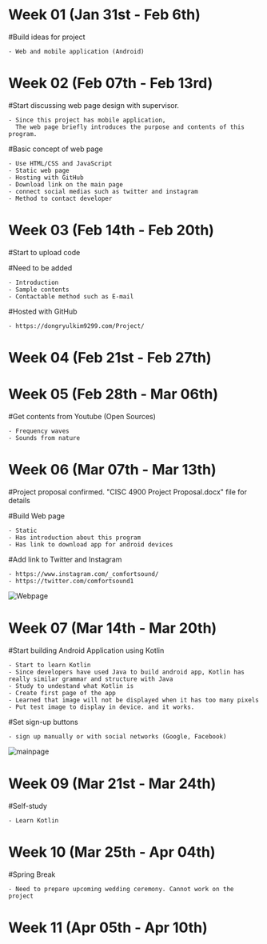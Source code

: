 # Week 01 (Jan 31st - Feb 6th)

  #Build ideas for project
  
    - Web and mobile application (Android)
  
# Week 02 (Feb 07th - Feb 13rd)

  #Start discussing web page design with supervisor.
   
    - Since this project has mobile application, 
      The web page briefly introduces the purpose and contents of this program.
    
  #Basic concept of web page
   
    - Use HTML/CSS and JavaScript
    - Static web page
    - Hosting with GitHub
    - Download link on the main page
    - connect social medias such as twitter and instagram
    - Method to contact developer
  
# Week 03 (Feb 14th - Feb 20th)

  #Start to upload code
  
  #Need to be added
  
    - Introduction
    - Sample contents
    - Contactable method such as E-mail
    
   #Hosted with GitHub
   
    - https://dongryulkim9299.com/Project/

# Week 04 (Feb 21st - Feb 27th)

# Week 05 (Feb 28th - Mar 06th)

  #Get contents from Youtube (Open Sources)
  
    - Frequency waves
    - Sounds from nature
  
# Week 06 (Mar 07th - Mar 13th)

  #Project proposal confirmed. "CISC 4900 Project Proposal.docx" file for details
    
  #Build Web page
  
    - Static
    - Has introduction about this program
    - Has link to download app for android devices
    
   #Add link to Twitter and Instagram
   
    - https://www.instagram.com/_comfortsound/
    - https://twitter.com/comfortsound1
  
   ![Webpage](https://user-images.githubusercontent.com/70281650/114076734-022c8600-9875-11eb-9119-e51c5011c668.PNG)
  
# Week 07 (Mar 14th - Mar 20th)

   #Start building Android Application using Kotlin
   
    - Start to learn Kotlin
    - Since developers have used Java to build android app, Kotlin has really similar grammar and structure with Java
    - Study to undestand what Kotlin is
    - Create first page of the app
    - Learned that image will not be displayed when it has too many pixels
    - Put test image to display in device. and it works.
  
   #Set sign-up buttons 
    
    - sign up manually or with social networks (Google, Facebook)
  
   ![mainpage](https://user-images.githubusercontent.com/70281650/114076957-43249a80-9875-11eb-98d0-1b3d312b9cdb.PNG)

# Week 09 (Mar 21st - Mar 24th)

  #Self-study
  
    - Learn Kotlin
    

# Week 10 (Mar 25th - Apr 04th)
  
  #Spring Break
  
    - Need to prepare upcoming wedding ceremony. Cannot work on the project
  
# Week 11 (Apr 05th - Apr 10th)










  
